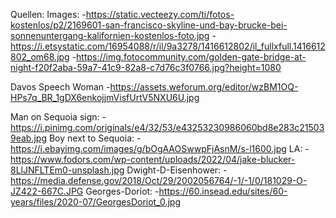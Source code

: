 Quellen:
Images: -https://static.vecteezy.com/ti/fotos-kostenlos/p2/2169601-san-francisco-skyline-und-bay-brucke-bei-sonnenuntergang-kalifornien-kostenlos-foto.jpg -https://i.etsystatic.com/16954088/r/il/9a3278/1416612802/il_fullxfull.1416612802_om68.jpg -https://img.fotocommunity.com/golden-gate-bridge-at-night-f20f2aba-59a7-41c9-82a8-c7d76c3f0766.jpg?height=1080

Davos Speech Woman -https://assets.weforum.org/editor/wzBM1OQ-HPs7q_BR_1gDX6enkojjmVisfUrtV5NXU6U.jpg

Man on Sequoia sign: -https://i.pinimg.com/originals/e4/32/53/e43253230986060bd8e283c215039eab.jpg
Boy next to Sequoia: -https://i.ebayimg.com/images/g/bOgAAOSwwpFjAsnM/s-l1600.jpg
LA: -https://www.fodors.com/wp-content/uploads/2022/04/jake-blucker-8LlJNFLTEm0-unsplash.jpg
Dwight-D-Eisenhower: -https://media.defense.gov/2018/Oct/29/2002056764/-1/-1/0/181029-O-JZ422-667C.JPG
Georges-Doriot: -https://60.insead.edu/sites/60-years/files/2020-07/GeorgesDoriot_0.jpg
